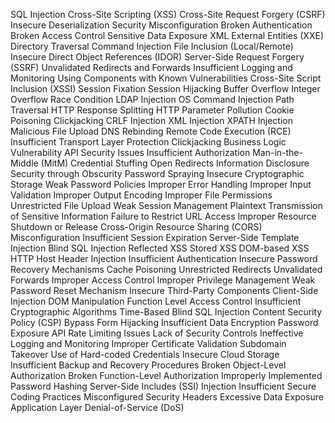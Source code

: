 SQL Injection
Cross-Site Scripting (XSS)
Cross-Site Request Forgery (CSRF)
Insecure Deserialization
Security Misconfiguration
Broken Authentication
Broken Access Control
Sensitive Data Exposure
XML External Entities (XXE)
Directory Traversal
Command Injection
File Inclusion (Local/Remote)
Insecure Direct Object References (IDOR)
Server-Side Request Forgery (SSRF)
Unvalidated Redirects and Forwards
Insufficient Logging and Monitoring
Using Components with Known Vulnerabilities
Cross-Site Script Inclusion (XSSI)
Session Fixation
Session Hijacking
Buffer Overflow
Integer Overflow
Race Condition
LDAP Injection
OS Command Injection
Path Traversal
HTTP Response Splitting
HTTP Parameter Pollution
Cookie Poisoning
Clickjacking
CRLF Injection
XML Injection
XPATH Injection
Malicious File Upload
DNS Rebinding
Remote Code Execution (RCE)
Insufficient Transport Layer Protection
Clickjacking
Business Logic Vulnerability
API Security Issues
Insufficient Authorization
Man-in-the-Middle (MitM)
Credential Stuffing
Open Redirects
Information Disclosure
Security through Obscurity
Password Spraying
Insecure Cryptographic Storage
Weak Password Policies
Improper Error Handling
Improper Input Validation
Improper Output Encoding
Improper File Permissions
Unrestricted File Upload
Weak Session Management
Plaintext Transmission of Sensitive Information
Failure to Restrict URL Access
Improper Resource Shutdown or Release
Cross-Origin Resource Sharing (CORS) Misconfiguration
Insufficient Session Expiration
Server-Side Template Injection
Blind SQL Injection
Reflected XSS
Stored XSS
DOM-based XSS
HTTP Host Header Injection
Insufficient Authentication
Insecure Password Recovery Mechanisms
Cache Poisoning
Unrestricted Redirects
Unvalidated Forwards
Improper Access Control
Improper Privilege Management
Weak Password Reset Mechanism
Insecure Third-Party Components
Client-Side Injection
DOM Manipulation
Function Level Access Control
Insufficient Cryptographic Algorithms
Time-Based Blind SQL Injection
Content Security Policy (CSP) Bypass
Form Hijacking
Insufficient Data Encryption
Password Exposure
API Rate Limiting Issues
Lack of Security Controls
Ineffective Logging and Monitoring
Improper Certificate Validation
Subdomain Takeover
Use of Hard-coded Credentials
Insecure Cloud Storage
Insufficient Backup and Recovery Procedures
Broken Object-Level Authorization
Broken Function-Level Authorization
Improperly Implemented Password Hashing
Server-Side Includes (SSI) Injection
Insufficient Secure Coding Practices
Misconfigured Security Headers
Excessive Data Exposure
Application Layer Denial-of-Service (DoS)
